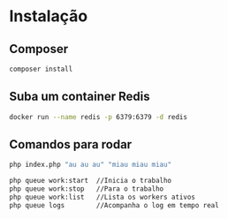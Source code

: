 # Instalação

## Composer
    
```bash
composer install
```
## Suba um container Redis

```bash
docker run --name redis -p 6379:6379 -d redis
```

## Comandos para rodar

```bash
php index.php "au au au" "miau miau miau"

php queue work:start  //Inicia o trabalho
php queue work:stop   //Para o trabalho
php queue work:list   //Lista os workers ativos
php queue logs        //Acompanha o log em tempo real
```


